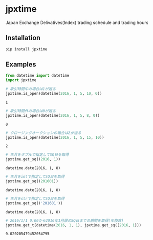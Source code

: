 # jpxtime
Japan Exchange Delivatives(Index) trading schedule and trading hours

## Installation

```bash
pip install jpxtime
```

## Examples
```python
from datetime import datetime
import jpxtime

# 取引時間中の場合は1が返る
jpxtime.is_open(datetime(2016, 1, 5, 10, 0))
```
```
1
```
```python
# 取引時間外の場合は0が返る
jpxtime.is_open(datetime(2016, 1, 5, 8, 0))
```
```
0
```
```python
# クロージングオークションの場合は2が返る
jpxtime.is_open(datetime(2016, 1, 5, 15, 10))
```
```
2
```
```python
# 年月をタプルで指定してSQ日を取得
jpxtime.get_sq((2016, 1))
```
```
datetime.date(2016, 1, 8)
```
```python
# 年月をintで指定してSQ日を取得
jpxtime.get_sq((201601))
```
```
datetime.date(2016, 1, 8)
```
```python
# 年月をstrで指定してSQ日を取得
jpxtime.get_sq(('201601'))
```
```
datetime.date(2016, 1, 8)
```
```python
# 2016/1/1 0:00から2016年1月限のSQ日までの期間を取得(年換算)
jpxtime.get_t(datetime(2016, 1, 1), jpxtime.get_sq((2016, 1)))
```
```
0.020205479452054795
```
